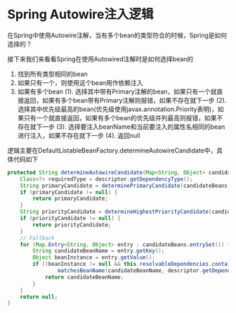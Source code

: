 # Spring Autowire注入逻辑

在Spring中使用Autowire注解，当有多个bean的类型符合的时候，Spring是如何选择的？

接下来我们来看看Spring在使用Autowired注解时是如何选择bean的

1. 找到所有类型相同的bean
2. 如果只有一个，则使用这个bean用作依赖注入
3. 如果有多个bean
	(1). 选择其中带有Primary注解的bean，如果只有一个就直接返回，如果有多个bean带有Primary注解则报错，如果不存在就下一步
	(2). 选择其中优先级最高的bean(优先级使用javax.annotation.Priority表明)，如果只有一个就直接返回，如果有多个bean的优先级并列最高则报错，如果不存在就下一步
	(3). 选择要注入beanName和当前要注入的属性名相同的bean进行注入，如果不存在就下一步
	(4). 返回null

逻辑主要在DefaultListableBeanFactory.determineAutowireCandidate中，具体代码如下
```java
protected String determineAutowireCandidate(Map<String, Object> candidateBeans,DependencyDescriptordescriptor) {
	Class<?> requiredType = descriptor.getDependencyType();
	String primaryCandidate = determinePrimaryCandidate(candidateBeans, requiredType);
	if (primaryCandidate != null) {
		return primaryCandidate;
	}
	String priorityCandidate = determineHighestPriorityCandidate(candidateBeans, requiredType);
	if (priorityCandidate != null) {
		return priorityCandidate;
	}
	// Fallback
	for (Map.Entry<String, Object> entry : candidateBeans.entrySet()) {
		String candidateBeanName = entry.getKey();
		Object beanInstance = entry.getValue();
		if ((beanInstance != null && this.resolvableDependencies.containsValue(beanInstance)) ||
				matchesBeanName(candidateBeanName, descriptor.getDependencyName())) {
			return candidateBeanName;
		}
	}
	return null;
}
```
